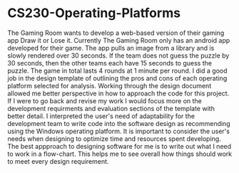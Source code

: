 # CS230-Operating-Platforms
The Gaming Room wants to develop a web-based version of their gaming app Draw it or Lose it. Currently The Gaming Room only has an android app developed for their game. The app pulls an image from a library and is slowly rendered over 30 seconds. If the team does not guess the puzzle by 30 seconds, then the other teams each have 15 seconds to guess the puzzle. The game in total lasts 4 rounds at 1 minute per round. I did a good job in the design template of outlining the pros and cons of each operating platform selected for analysis. Working through the design document allowed me better perspective in how to approach the code for this project. If I were to go back and revise my work I would focus more on the development requirments and evaluation sections of the template with better detail. I interpreted the user's need of adaptability for the development team to write code into the software design as recommending using the Windows operating platform. It is important to consider the user's needs when designing to optimize time and resources spent developing. The best appproach to designing software for me is to write out what I need to work in a flow-chart. This helps me to see overall how things should work to meet every design requirement.

